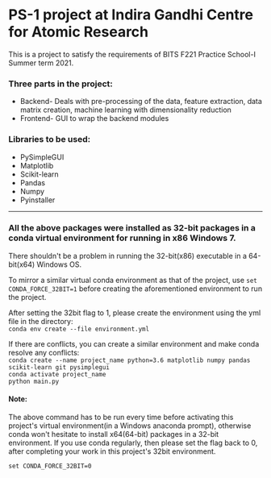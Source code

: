 
# **PS-1 project at Indira Gandhi Centre for Atomic Research** 

This is a project to satisfy the requirements of BITS F221 Practice School-I Summer term 2021.

### Three parts in the project:
* Backend- Deals with pre-processing of the data, feature extraction, data matrix creation, machine learning with dimensionality reduction
* Frontend- GUI to wrap the backend modules


### Libraries to be used:
* PySimpleGUI
* Matplotlib
* Scikit-learn
* Pandas
* Numpy
* Pyinstaller
---
### **All the above packages were installed as 32-bit packages in a conda virtual environment for running in x86 Windows 7.**
There shouldn't be a problem in running the 32-bit(x86) executable in a 64-bit(x64) Windows OS.

To mirror a similar virtual conda environment as that of the project, use
`set CONDA_FORCE_32BIT=1` before creating the aforementioned environment to run the project.

After setting the 32bit flag to 1, please create the environment using the yml file in the directory:  
`conda env create --file environment.yml`  

If there are conflicts, you can create a similar environment and make conda resolve any conflicts:  
`conda create --name project_name python=3.6 matplotlib numpy pandas scikit-learn git pysimplegui`  
`conda activate project_name`  
`python main.py`  

#### **Note:** 
The above command has to be run every time before activating this project's virtual environment(in a Windows anaconda prompt), otherwise conda won't hesitate to install x64(64-bit) packages in a 32-bit environment. If you use conda regularly, then please set the flag back to 0, after completing your work in this project's 32bit environment.

`set CONDA_FORCE_32BIT=0`



